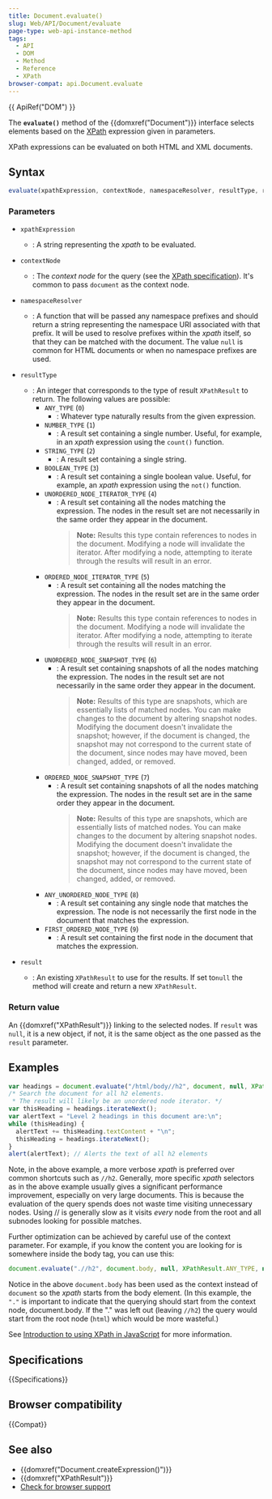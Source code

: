 ```yaml
---
title: Document.evaluate()
slug: Web/API/Document/evaluate
page-type: web-api-instance-method
tags:
  - API
  - DOM
  - Method
  - Reference
  - XPath
browser-compat: api.Document.evaluate
---
```

{{ ApiRef("DOM") }}

The **`evaluate()`** method of the {{domxref("Document")}} interface selects elements based on the [XPath](/en-US/docs/Web/XPath)
expression given in parameters.

XPath expressions can be evaluated on both HTML and XML documents.

## Syntax

```js
evaluate(xpathExpression, contextNode, namespaceResolver, resultType, result)
```

### Parameters

- `xpathExpression`
  - : A string representing the _xpath_ to be evaluated.
- `contextNode`
  - : The _context node_ for the query (see the [XPath specification](https://www.w3.org/TR/1999/REC-xpath-19991116/)).
    It's common to pass `document` as the context node.
- `namespaceResolver`
  - : A function that will be passed any namespace prefixes
    and should return a string representing the namespace URI associated with that prefix.
    It will be used to resolve prefixes within the _xpath_ itself,
    so that they can be matched with the document.
    The value `null` is common for HTML documents or when no namespace prefixes are used.
- `resultType`
  - : An integer that corresponds to the type of result `XPathResult` to return.
    The following values are possible:
    - `ANY_TYPE` (`0`)
      - : Whatever type naturally results from the given expression.
    - `NUMBER_TYPE` (`1`)
      - : A result set containing a single number. Useful, for example, in an
        _xpath_ expression using the `count()` function.
    - `STRING_TYPE` (`2`)
      - : A result set containing a single string.
    - `BOOLEAN_TYPE` (`3`)
      - : A result set containing a single boolean value. Useful, for example, an
        _xpath_ expression using the `not()` function.
    - `UNORDERED_NODE_ITERATOR_TYPE` (`4`)
      - : A result set containing all the nodes matching the expression. The nodes
        in the result set are not necessarily in the same order they appear in
        the document.
        > **Note:** Results this type contain references to nodes in the document.
        > Modifying a node will invalidate the iterator.
        > After modifying a node, attempting to iterate through the results will result in an error.
    - `ORDERED_NODE_ITERATOR_TYPE` (`5`)
      - : A result set containing all the nodes matching the expression. The nodes
        in the result set are in the same order they appear in the document.
        > **Note:** Results this type contain references to nodes in the document.
        > Modifying a node will invalidate the iterator.
        > After modifying a node, attempting to iterate through the results will result in an error.
    - `UNORDERED_NODE_SNAPSHOT_TYPE` (`6`)
      - : A result set containing snapshots of all the nodes matching the
        expression. The nodes in the result set are not necessarily in the same
        order they appear in the document.
        > **Note:** Results of this type are snapshots, which are essentially lists of matched nodes.
        > You can make changes to the document by altering snapshot nodes.
        > Modifying the document doesn't invalidate the snapshot;
        > however, if the document is changed, the snapshot may not correspond to the current state of the document,
        > since nodes may have moved, been changed, added, or removed.
    - `ORDERED_NODE_SNAPSHOT_TYPE` (`7`)
      - : A result set containing snapshots of all the nodes matching the
        expression. The nodes in the result set are in the same order they
        appear in the document.
        > **Note:** Results of this type are snapshots, which are essentially lists of matched nodes.
        > You can make changes to the document by altering snapshot nodes.
        > Modifying the document doesn't invalidate the snapshot;
        > however, if the document is changed, the snapshot may not correspond to the current state of the document,
        > since nodes may have moved, been changed, added, or removed.
    - `ANY_UNORDERED_NODE_TYPE` (`8`)
      - : A result set containing any single node that matches the expression. The
        node is not necessarily the first node in the document that matches the
        expression.
    - `FIRST_ORDERED_NODE_TYPE` (`9`)
      - : A result set containing the first node in the document that matches the
        expression.

- `result`
  - : An existing `XPathResult` to use for the results. If set to`null` the method will create and return a new `XPathResult`.

### Return value

An {{domxref("XPathResult")}} linking to the selected nodes. If `result` was `null`, it is a new object,
if not, it is the same object as the one passed as the `result` parameter.

## Examples

```js
var headings = document.evaluate("/html/body//h2", document, null, XPathResult.ANY_TYPE, null);
/* Search the document for all h2 elements.
 * The result will likely be an unordered node iterator. */
var thisHeading = headings.iterateNext();
var alertText = "Level 2 headings in this document are:\n";
while (thisHeading) {
  alertText += thisHeading.textContent + "\n";
  thisHeading = headings.iterateNext();
}
alert(alertText); // Alerts the text of all h2 elements
```

Note, in the above example, a more verbose _xpath_ is preferred over common shortcuts
such as `//h2`. Generally, more specific _xpath_ selectors as in the above
example usually gives a significant performance improvement, especially on very large
documents. This is because the evaluation of the query spends does not waste time
visiting unnecessary nodes. Using // is generally slow as it visits _every_
node from the root and all subnodes looking for possible matches.

Further optimization can be achieved by careful use of the context parameter. For
example, if you know the content you are looking for is somewhere inside the body tag,
you can use this:

```js
document.evaluate(".//h2", document.body, null, XPathResult.ANY_TYPE, null);
```

Notice in the above `document.body` has been used as the context instead of
`document` so the _xpath_ starts from the body element. (In this example, the
`"."` is important to indicate that the querying should start from the
context node, document.body. If the "." was left out (leaving `//h2`) the
query would start from the root node (`html`) which would be more
wasteful.)

See [Introduction to using XPath in JavaScript](/en-US/docs/Web/XPath/Introduction_to_using_XPath_in_JavaScript) for more information.

## Specifications

{{Specifications}}

## Browser compatibility

{{Compat}}

## See also

- {{domxref("Document.createExpression()")}}
- {{domxref("XPathResult")}}
- [Check for browser support](https://codepen.io/johan/full/DJoqaX)
